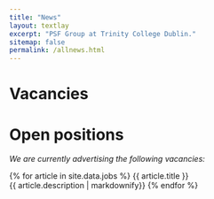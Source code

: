 ```yaml
---
title: "News"
layout: textlay
excerpt: "PSF Group at Trinity College Dublin."
sitemap: false
permalink: /allnews.html
---
```


# Vacancies
<h1 id="open-positions">Open positions</h1>

*We are currently advertising the following vacancies:*

{% for article in site.data.jobs %}
{{ article.title }} <br> {{ article.description | markdownify}}
{% endfor %}


